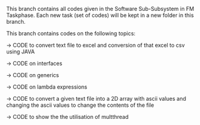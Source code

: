 This branch contains all codes given in the Software Sub-Subsystem in FM Taskphase.
Each new task (set of codes) will be kept in a new folder in this branch.


This branch contains codes on the following topics:


-> CODE to convert text file to excel and conversion of that excel to csv using JAVA

-> CODE on interfaces

-> CODE on generics

-> CODE on lambda expressions

-> CODE to convert a given text file into a 2D array with ascii values and changing the ascii values to change the contents of the file

-> CODE to show the the utilisation of multthread
